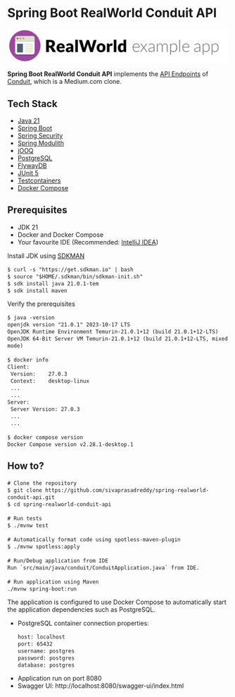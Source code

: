 # Spring Boot RealWorld Conduit API

![Spring Boot RealWorld Conduit API](logo.png)

**Spring Boot RealWorld Conduit API** implements the [API Endpoints](https://realworld-docs.netlify.app/docs/specs/backend-specs/endpoints) of [Conduit](https://github.com/gothinkster/realworld),
which is a Medium.com clone.

## Tech Stack
* [Java 21](https://dev.java/)
* [Spring Boot](https://spring.io/projects/spring-boot)
* [Spring Security](https://spring.io/projects/spring-security)
* [Spring Modulith](https://spring.io/projects/spring-modulith)
* [jOOQ](https://www.jooq.org/)
* [PostgreSQL](https://www.postgresql.org/)
* [FlywayDB](https://flywaydb.org/)
* [JUnit 5](https://junit.org/junit5/)
* [Testcontainers](https://testcontainers.com/)
* [Docker Compose](https://docs.docker.com/compose/)

## Prerequisites
* JDK 21
* Docker and Docker Compose
* Your favourite IDE (Recommended: [IntelliJ IDEA](https://www.jetbrains.com/idea/))

Install JDK using [SDKMAN](https://sdkman.io/)

```shell
$ curl -s "https://get.sdkman.io" | bash
$ source "$HOME/.sdkman/bin/sdkman-init.sh"
$ sdk install java 21.0.1-tem
$ sdk install maven
```

Verify the prerequisites

```shell
$ java -version
openjdk version "21.0.1" 2023-10-17 LTS
OpenJDK Runtime Environment Temurin-21.0.1+12 (build 21.0.1+12-LTS)
OpenJDK 64-Bit Server VM Temurin-21.0.1+12 (build 21.0.1+12-LTS, mixed mode)

$ docker info
Client:
 Version:    27.0.3
 Context:    desktop-linux
 ...
 ...
Server:
 Server Version: 27.0.3
 ...
 ...

$ docker compose version
Docker Compose version v2.28.1-desktop.1
```

## How to?

```shell
# Clone the repository
$ git clone https://github.com/sivaprasadreddy/spring-realworld-conduit-api.git
$ cd spring-realworld-conduit-api

# Run tests
$ ./mvnw test

# Automatically format code using spotless-maven-plugin
$ ./mvnw spotless:apply

# Run/Debug application from IDE
Run `src/main/java/conduit/ConduitApplication.java` from IDE.

# Run application using Maven
./mvnw spring-boot:run
```

The application is configured to use Docker Compose to automatically start the application dependencies
such as PostgreSQL.

* PostgreSQL container connection properties:
  ```shell
  host: localhost
  port: 65432
  username: postgres
  password: postgres
  database: postgres
  ```
* Application run on port 8080
* Swagger UI: http://localhost:8080/swagger-ui/index.html
